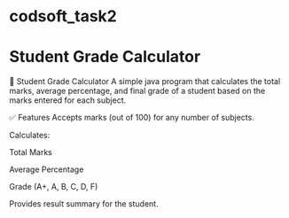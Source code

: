 # codsoft_task2
# Student Grade Calculator
📘 Student Grade Calculator
A simple java program that calculates the total marks, average percentage, and final grade of a student based on the marks entered for each subject.

✅ Features
Accepts marks (out of 100) for any number of subjects.

Calculates:

Total Marks

Average Percentage

Grade (A+, A, B, C, D, F)

Provides result summary for the student.
